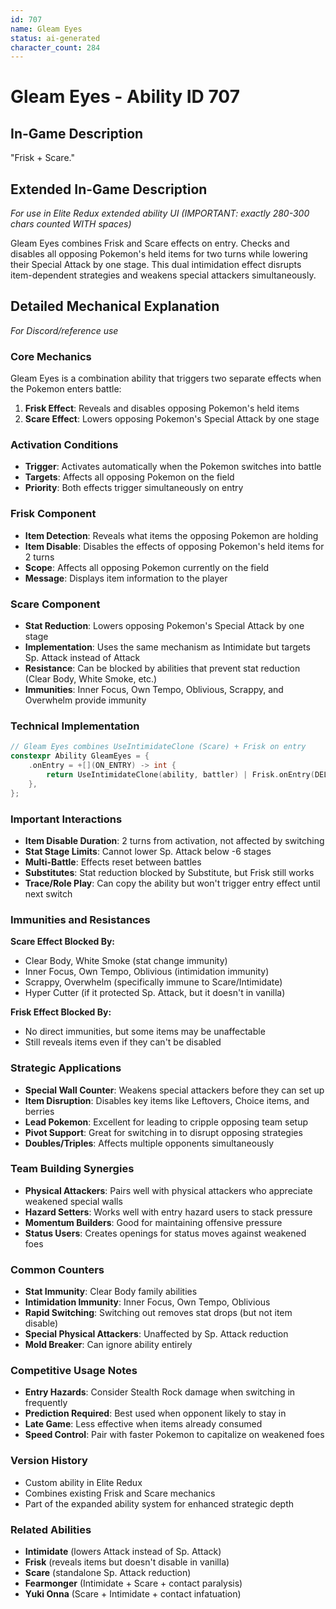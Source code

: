 ```yaml
---
id: 707
name: Gleam Eyes
status: ai-generated
character_count: 284
---
```


# Gleam Eyes - Ability ID 707

## In-Game Description
"Frisk + Scare."

## Extended In-Game Description
*For use in Elite Redux extended ability UI (IMPORTANT: exactly 280-300 chars counted WITH spaces)*

Gleam Eyes combines Frisk and Scare effects on entry. Checks and disables all opposing Pokemon's held items for two turns while lowering their Special Attack by one stage. This dual intimidation effect disrupts item-dependent strategies and weakens special attackers simultaneously.

## Detailed Mechanical Explanation
*For Discord/reference use*

### Core Mechanics
Gleam Eyes is a combination ability that triggers two separate effects when the Pokemon enters battle:
1. **Frisk Effect**: Reveals and disables opposing Pokemon's held items
2. **Scare Effect**: Lowers opposing Pokemon's Special Attack by one stage

### Activation Conditions
- **Trigger**: Activates automatically when the Pokemon switches into battle
- **Targets**: Affects all opposing Pokemon on the field
- **Priority**: Both effects trigger simultaneously on entry

### Frisk Component
- **Item Detection**: Reveals what items the opposing Pokemon are holding
- **Item Disable**: Disables the effects of opposing Pokemon's held items for 2 turns
- **Scope**: Affects all opposing Pokemon currently on the field
- **Message**: Displays item information to the player

### Scare Component  
- **Stat Reduction**: Lowers opposing Pokemon's Special Attack by one stage
- **Implementation**: Uses the same mechanism as Intimidate but targets Sp. Attack instead of Attack
- **Resistance**: Can be blocked by abilities that prevent stat reduction (Clear Body, White Smoke, etc.)
- **Immunities**: Inner Focus, Own Tempo, Oblivious, Scrappy, and Overwhelm provide immunity

### Technical Implementation
```c
// Gleam Eyes combines UseIntimidateClone (Scare) + Frisk on entry
constexpr Ability GleamEyes = {
    .onEntry = +[](ON_ENTRY) -> int { 
        return UseIntimidateClone(ability, battler) | Frisk.onEntry(DELEGATE_ENTRY); 
    },
};
```

### Important Interactions
- **Item Disable Duration**: 2 turns from activation, not affected by switching
- **Stat Stage Limits**: Cannot lower Sp. Attack below -6 stages
- **Multi-Battle**: Effects reset between battles
- **Substitutes**: Stat reduction blocked by Substitute, but Frisk still works
- **Trace/Role Play**: Can copy the ability but won't trigger entry effect until next switch

### Immunities and Resistances
**Scare Effect Blocked By:**
- Clear Body, White Smoke (stat change immunity)
- Inner Focus, Own Tempo, Oblivious (intimidation immunity)  
- Scrappy, Overwhelm (specifically immune to Scare/Intimidate)
- Hyper Cutter (if it protected Sp. Attack, but it doesn't in vanilla)

**Frisk Effect Blocked By:**
- No direct immunities, but some items may be unaffectable
- Still reveals items even if they can't be disabled

### Strategic Applications
- **Special Wall Counter**: Weakens special attackers before they can set up
- **Item Disruption**: Disables key items like Leftovers, Choice items, and berries
- **Lead Pokemon**: Excellent for leading to cripple opposing team setup
- **Pivot Support**: Great for switching in to disrupt opposing strategies
- **Doubles/Triples**: Affects multiple opponents simultaneously

### Team Building Synergies
- **Physical Attackers**: Pairs well with physical attackers who appreciate weakened special walls
- **Hazard Setters**: Works well with entry hazard users to stack pressure
- **Momentum Builders**: Good for maintaining offensive pressure
- **Status Users**: Creates openings for status moves against weakened foes

### Common Counters
- **Stat Immunity**: Clear Body family abilities
- **Intimidation Immunity**: Inner Focus, Own Tempo, Oblivious
- **Rapid Switching**: Switching out removes stat drops (but not item disable)
- **Special Physical Attackers**: Unaffected by Sp. Attack reduction
- **Mold Breaker**: Can ignore ability entirely

### Competitive Usage Notes
- **Entry Hazards**: Consider Stealth Rock damage when switching in frequently
- **Prediction Required**: Best used when opponent likely to stay in
- **Late Game**: Less effective when items already consumed
- **Speed Control**: Pair with faster Pokemon to capitalize on weakened foes

### Version History
- Custom ability in Elite Redux
- Combines existing Frisk and Scare mechanics
- Part of the expanded ability system for enhanced strategic depth

### Related Abilities
- **Intimidate** (lowers Attack instead of Sp. Attack)
- **Frisk** (reveals items but doesn't disable in vanilla)
- **Scare** (standalone Sp. Attack reduction)
- **Fearmonger** (Intimidate + Scare + contact paralysis)
- **Yuki Onna** (Scare + Intimidate + contact infatuation)